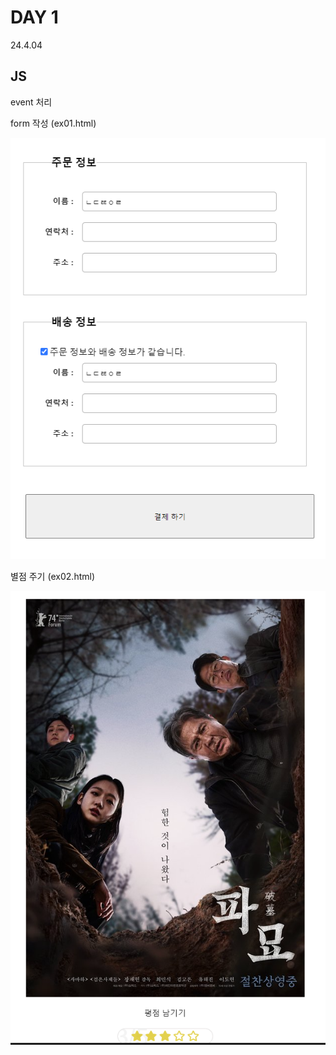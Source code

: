 # DAY 1
24.4.04

## JS

event 처리

form 작성 (ex01.html)

![이미지](./img/01.PNG)

별점 주기 (ex02.html)

![이미지](./img/02.PNG)
